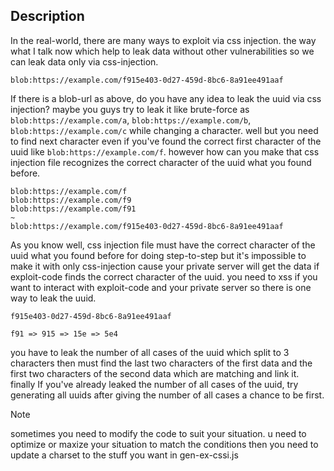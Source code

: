 ## Description

In the real-world, there are many ways to exploit via css injection. the way what I talk now which help to leak data without other vulnerabilities so we can leak data only via css-injection.

```
blob:https://example.com/f915e403-0d27-459d-8bc6-8a91ee491aaf
```
If there is a blob-url as above, do you have any idea to leak the uuid via css injection? maybe you guys try to leak it like brute-force as `blob:https://example.com/a`, `blob:https://example.com/b`, `blob:https://example.com/c` while changing a character. well but you need to find next character even if you've found the correct first character of the uuid like `blob:https://example.com/f`. however how can you make that css injection file recognizes the correct character of the uuid what you found before. 

```
blob:https://example.com/f
blob:https://example.com/f9
blob:https://example.com/f91
~
blob:https://example.com/f915e403-0d27-459d-8bc6-8a91ee491aaf
```
As you know well, css injection file must have the correct character of the uuid what you found before for doing step-to-step but it's impossible to make it with only css-injection cause your private server will get the data if exploit-code finds the correct character of the uuid. you need to xss if you want to interact with exploit-code and your private server so there is one way to leak the uuid.

```
f915e403-0d27-459d-8bc6-8a91ee491aaf

f91 => 915 => 15e => 5e4
```
you have to leak the number of all cases of the uuid which split to 3 characters then must find the last two characters of the first data and  the first two characters of the second data which are matching and link it. finally If you've already leaked the number of all cases of the uuid, try generating all uuids after giving the number of all cases a chance to be first.


> [!NOTE]
> sometimes you need to modify the code to suit your situation. u need to optimize or maxize your situation to match the conditions then you need to update a charset to the stuff you want in gen-ex-cssi.js
